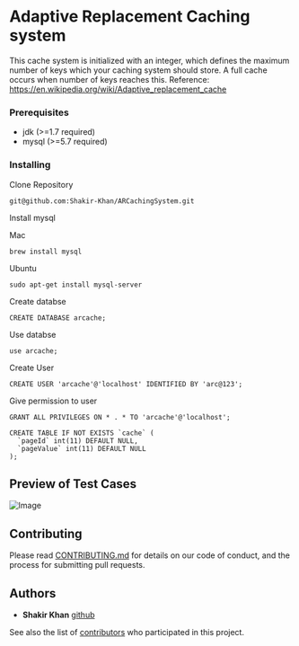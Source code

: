 # Adaptive Replacement Caching system
This cache system is initialized with an integer, which defines the maximum number of keys which your caching system should store. A full cache occurs when number of keys reaches this. Reference: https://en.wikipedia.org/wiki/Adaptive_replacement_cache


### Prerequisites
* jdk (>=1.7 required)
* mysql (>=5.7 required)


### Installing

Clone Repository

```
git@github.com:Shakir-Khan/ARCachingSystem.git
```
Install mysql

Mac
```
brew install mysql
```
Ubuntu
```
sudo apt-get install mysql-server
```

Create databse

```
CREATE DATABASE arcache;
```

Use databse

```
use arcache;
```

Create User

```
CREATE USER 'arcache'@'localhost' IDENTIFIED BY 'arc@123';
```

Give permission to user

```
GRANT ALL PRIVILEGES ON * . * TO 'arcache'@'localhost';
```

```
CREATE TABLE IF NOT EXISTS `cache` (
  `pageId` int(11) DEFAULT NULL,
  `pageValue` int(11) DEFAULT NULL
);
```

## Preview of Test Cases

![Image](https://preview.ibb.co/gmyG0q/Screen-Shot-2018-10-23-at-10-03-24-PM.png)

## Contributing

Please read [CONTRIBUTING.md](https://github.com/Shakir-Khan/ARCachingSystem/blob/master/CONTRIBUTING.md) for details on our code of conduct, and the process for submitting pull requests.


## Authors

* **Shakir Khan** [github](https://github.com/Shakir-Khan)

See also the list of [contributors](https://github.com/Shakir-Khan/ARCachingSystem/graphs/contributors) who participated in this project.
